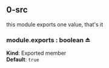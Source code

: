 ## 0-src
this module exports one value, that's it

### module.exports : boolean ⏏
**Kind**: Exported member  
**Default**: `true`  
